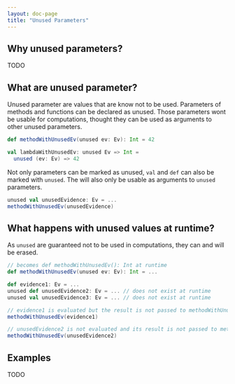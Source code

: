 ```yaml
---
layout: doc-page
title: "Unused Parameters"
---
```


Why unused parameters?
----------------------
TODO


What are unused parameter?
--------------------------
Unused parameter are values that are know not to be used. Parameters of methods and functions 
can be declared as unused. Those parameters wont be usable for computations, thought they can 
be used as arguments to other unused parameters.

```scala
def methodWithUnusedEv(unused ev: Ev): Int = 42

val lambdaWithUnusedEv: unused Ev => Int = 
  unused (ev: Ev) => 42
```

Not only parameters can be marked as unused, `val` and `def` can also be marked with `unused`.
The will also only be usable as arguments to `unused` parameters.

```scala
unused val unusedEvidence: Ev = ...
methodWithUnusedEv(unusedEvidence)
```


What happens with unused values at runtime?
-------------------------------------------
As `unused` are guaranteed not to be used in computations, they can and will be erased.

```scala
// becomes def methodWithUnusedEv(): Int at runtime
def methodWithUnusedEv(unused ev: Ev): Int = ...  

def evidence1: Ev = ...
unused def unusedEvidence2: Ev = ... // does not exist at runtime
unused val unusedEvidence3: Ev = ... // does not exist at runtime

// evidence1 is evaluated but the result is not passed to methodWithUnusedEv
methodWithUnusedEv(evidence1)

// unusedEvidence2 is not evaluated and its result is not passed to methodWithUnusedEv
methodWithUnusedEv(unusedEvidence2)
```

Examples
--------
TODO

```scala

```
